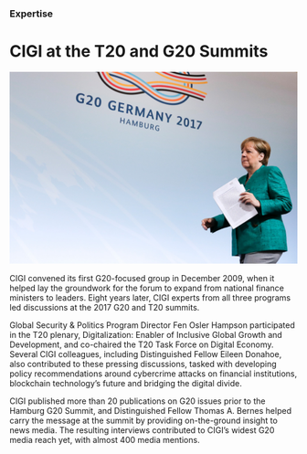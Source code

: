 ### Expertise

# CIGI at the T20 and G20 Summits

<div class="img-container">
  <img class="progressive" src="assets/slides/T20-background.jpg" alt="">
</div>

CIGI convened its first G20-focused group in December 2009, when it helped lay the groundwork for the forum to expand from national finance ministers to leaders. Eight years later, CIGI experts from all three programs led discussions at the 2017 G20 and T20 summits.

Global Security & Politics Program Director Fen Osler Hampson participated in the T20 plenary, Digitalization: Enabler of Inclusive Global Growth and Development, and co-chaired the T20 Task Force on Digital Economy. Several CIGI colleagues, including Distinguished Fellow Eileen Donahoe, also contributed to these pressing discussions, tasked with developing policy recommendations around cybercrime attacks on financial institutions, blockchain technology’s future and bridging the digital divide.

CIGI published more than 20 publications on G20 issues prior to the Hamburg G20 Summit, and Distinguished Fellow Thomas A. Bernes helped carry the message at the summit by providing on-the-ground insight to news media. The resulting interviews contributed to CIGI’s widest G20 media reach yet, with almost 400 media mentions. 